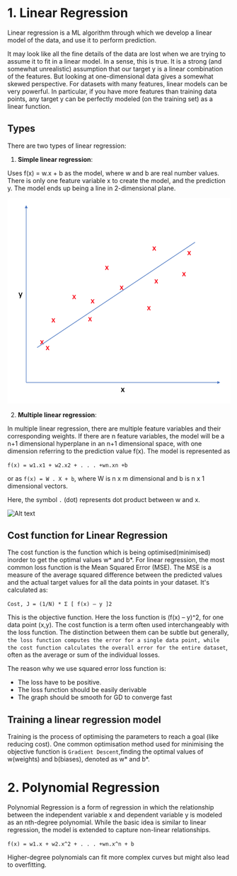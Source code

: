 # 1. Linear Regression
Linear regression is a ML algorithm through which we develop a linear model of the data, and use it to perform prediction.

It may look like all the fine details of the data are lost when we are trying to assume it to fit in a linear model. In a sense, this is true. It is a strong (and somewhat unrealistic) assumption that our target y is a linear combination of the features. But looking at one-dimensional data gives a somewhat skewed perspective. For datasets with many features, linear models can be very powerful. In particular, if you have more features than training data points, any target y can be perfectly modeled (on the training set) as a linear function.

## Types
There are two types of linear regression:
1. **Simple linear regression**:

Uses f(x) = w.x + b as the model, where w and b are real number values. There is only one feature variable x to create the model, and the prediction y. The model ends up being a line in 2-dimensional plane.

![Alt text](image-1.png)

2. **Multiple linear regression**:

In multiple linear regression, there are multiple feature variables and their corresponding weights. If there are n feature variables, the model will be a n+1 dimensional hyperplane in an n+1 dimensional space, with one dimension referring to the prediction value f(x).
The model is represented as 

```f(x) = w1.x1 + w2.x2 + . . . +wn.xn +b```

or as ```f(x) = W . X + b```, where W is n x m dimensional and b is n x 1 dimensional vectors. 

Here, the symbol `.` (dot) represents dot product between w and x.

![Alt text](image-2.png)


## Cost function for Linear Regression
The cost function is the function which is being optimised(minimised) inorder to get the optimal values w* and b*. For linear regression, the most common loss function is the Mean Squared Error (MSE). The MSE is a measure of the average squared difference between the predicted values and the actual target values for all the data points in your dataset. It's calculated as:

```Cost, J = (1/N) * Σ [ f(x) – y ]2```

This is the objective function. Here the loss function is (f(x) – y)^2, for one data point (x,y). The cost function is a term often used interchangeably with the loss function. The distinction between them can be subtle but generally, `the loss function computes the error for a single data point, while the cost function calculates the overall error for the entire dataset`, often as the average or sum of the individual losses.

The reason why we use squared error loss function is:
- The loss have to be positive. 
- The loss function should be easily derivable
- The graph should be smooth for GD to converge fast
  
## Training a linear regression model
Training is the process of optimising the parameters to reach a goal (like reducing cost). One common optimisation method used for minimising the objective function is `Gradient Descent`,finding the optimal values of w(weights) and b(biases), denoted as w* and b*.

# 2. Polynomial Regression
Polynomial Regression is a form of regression in which the relationship between the independent variable x and dependent variable y is modeled as an nth-degree polynomial. While the basic idea is similar to linear regression, the model is extended to capture non-linear relationships.

```f(x) = w1.x + w2.x^2 + . . . +wn.x^n + b ```

Higher-degree polynomials can fit more complex curves but might also lead to overfitting.